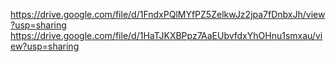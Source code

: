 https://drive.google.com/file/d/1FndxPQlMYfPZ5ZelkwJz2jpa7fDnbxJh/view?usp=sharing
https://drive.google.com/file/d/1HaTJKXBPpz7AaEUbvfdxYhOHnu1smxau/view?usp=sharing